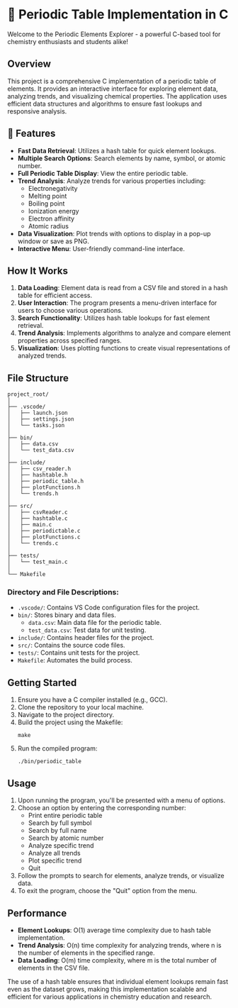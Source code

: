 # 🧪 Periodic Table Implementation in C

Welcome to the Periodic Elements Explorer - a powerful C-based tool for chemistry enthusiasts and students alike!



## Overview
This project is a comprehensive C implementation of a periodic table of elements. It provides an interactive interface for exploring element data, analyzing trends, and visualizing chemical properties. The application uses efficient data structures and algorithms to ensure fast lookups and responsive analysis.

## 🌟 Features
- **Fast Data Retrieval**: Utilizes a hash table for quick element lookups.
- **Multiple Search Options**: Search elements by name, symbol, or atomic number.
- **Full Periodic Table Display**: View the entire periodic table.
- **Trend Analysis**: Analyze trends for various properties including:
  - Electronegativity
  - Melting point
  - Boiling point
  - Ionization energy
  - Electron affinity
  - Atomic radius
- **Data Visualization**: Plot trends with options to display in a pop-up window or save as PNG.
- **Interactive Menu**: User-friendly command-line interface.

## How It Works
1. **Data Loading**: Element data is read from a CSV file and stored in a hash table for efficient access.
2. **User Interaction**: The program presents a menu-driven interface for users to choose various operations.
3. **Search Functionality**: Utilizes hash table lookups for fast element retrieval.
4. **Trend Analysis**: Implements algorithms to analyze and compare element properties across specified ranges.
5. **Visualization**: Uses plotting functions to create visual representations of analyzed trends.

## File Structure
```
project_root/
│
├── .vscode/
│   ├── launch.json
│   ├── settings.json
│   └── tasks.json
│
├── bin/
│   ├── data.csv
│   └── test_data.csv
│
├── include/
│   ├── csv_reader.h
│   ├── hashtable.h
│   ├── periodic_table.h
│   ├── plotFunctions.h
│   └── trends.h
│
├── src/
│   ├── csvReader.c
│   ├── hashtable.c
│   ├── main.c
│   ├── periodictable.c
│   ├── plotFunctions.c
│   └── trends.c
│
├── tests/
│   └── test_main.c
│
└── Makefile
```

### Directory and File Descriptions:
- `.vscode/`: Contains VS Code configuration files for the project.
- `bin/`: Stores binary and data files.
  - `data.csv`: Main data file for the periodic table.
  - `test_data.csv`: Test data for unit testing.
- `include/`: Contains header files for the project.
- `src/`: Contains the source code files.
- `tests/`: Contains unit tests for the project.
- `Makefile`: Automates the build process.

## Getting Started
1. Ensure you have a C compiler installed (e.g., GCC).
2. Clone the repository to your local machine.
3. Navigate to the project directory.
4. Build the project using the Makefile:
   ```
   make
   ```
5. Run the compiled program:
   ```
   ./bin/periodic_table
   ```

## Usage
1. Upon running the program, you'll be presented with a menu of options.
2. Choose an option by entering the corresponding number:
   - Print entire periodic table
   - Search by full symbol
   - Search by full name
   - Search by atomic number
   - Analyze specific trend
   - Analyze all trends
   - Plot specific trend
   - Quit
3. Follow the prompts to search for elements, analyze trends, or visualize data.
4. To exit the program, choose the "Quit" option from the menu.

## Performance
- **Element Lookups**: O(1) average time complexity due to hash table implementation.
- **Trend Analysis**: O(n) time complexity for analyzing trends, where n is the number of elements in the specified range.
- **Data Loading**: O(m) time complexity, where m is the total number of elements in the CSV file.

The use of a hash table ensures that individual element lookups remain fast even as the dataset grows, making this implementation scalable and efficient for various applications in chemistry education and research.



